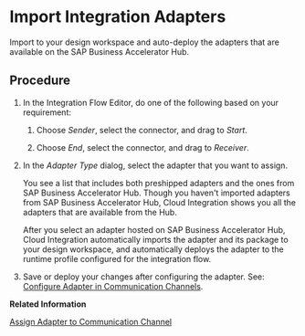 <!-- loio386d7d06944d4f429817eccf06ed04be -->

# Import Integration Adapters

Import to your design workspace and auto-deploy the adapters that are available on the SAP Business Accelerator Hub.



## Procedure

1.  In the Integration Flow Editor, do one of the following based on your requirement:

    1.  Choose *Sender*, select the connector, and drag to *Start*.

    2.  Choose *End*, select the connector, and drag to *Receiver*.


2.  In the *Adapter Type* dialog, select the adapter that you want to assign.

    You see a list that includes both preshipped adapters and the ones from SAP Business Accelerator Hub. Though you haven't imported adapters from SAP Business Accelerator Hub, Cloud Integration shows you all the adapters that are available from the Hub.

    After you select an adapter hosted on SAP Business Accelerator Hub, Cloud Integration automatically imports the adapter and its package to your design workspace, and automatically deploys the adapter to the runtime profile configured for the integration flow.

3.  Save or deploy your changes after configuring the adapter. See: [Configure Adapter in Communication Channels](configure-adapter-in-communication-channels-1f06633.md).


**Related Information**  


[Assign Adapter to Communication Channel](assign-adapter-to-communication-channel-871498c.md "")

